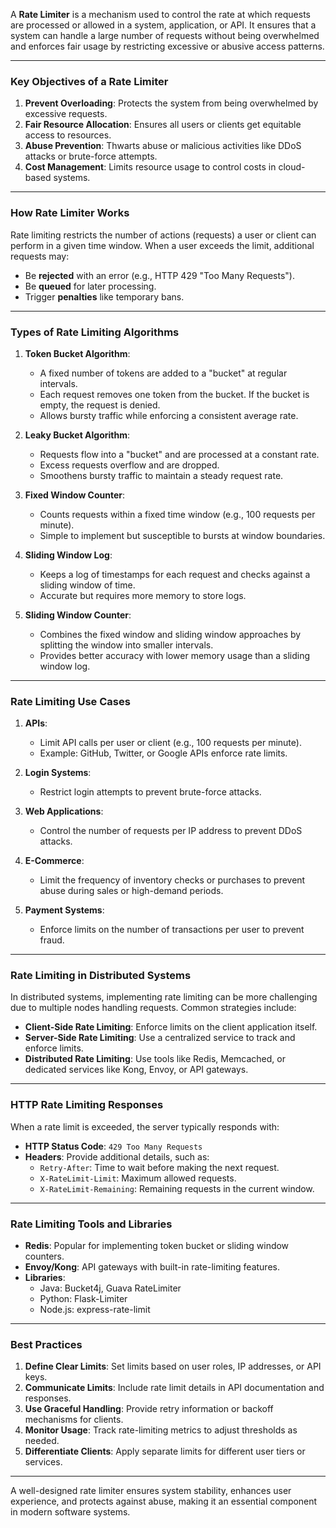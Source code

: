 A **Rate Limiter** is a mechanism used to control the rate at which requests are processed or allowed in a system, application, or API. It ensures that a system can handle a large number of requests without being overwhelmed and enforces fair usage by restricting excessive or abusive access patterns.

---

### **Key Objectives of a Rate Limiter**

1. **Prevent Overloading**: Protects the system from being overwhelmed by excessive requests.
2. **Fair Resource Allocation**: Ensures all users or clients get equitable access to resources.
3. **Abuse Prevention**: Thwarts abuse or malicious activities like DDoS attacks or brute-force attempts.
4. **Cost Management**: Limits resource usage to control costs in cloud-based systems.

---

### **How Rate Limiter Works**

Rate limiting restricts the number of actions (requests) a user or client can perform in a given time window. When a user exceeds the limit, additional requests may:

- Be **rejected** with an error (e.g., HTTP 429 "Too Many Requests").
- Be **queued** for later processing.
- Trigger **penalties** like temporary bans.

---

### **Types of Rate Limiting Algorithms**

1. **Token Bucket Algorithm**:
    
    - A fixed number of tokens are added to a "bucket" at regular intervals.
    - Each request removes one token from the bucket. If the bucket is empty, the request is denied.
    - Allows bursty traffic while enforcing a consistent average rate.
2. **Leaky Bucket Algorithm**:
    
    - Requests flow into a "bucket" and are processed at a constant rate.
    - Excess requests overflow and are dropped.
    - Smoothens bursty traffic to maintain a steady request rate.
3. **Fixed Window Counter**:
    
    - Counts requests within a fixed time window (e.g., 100 requests per minute).
    - Simple to implement but susceptible to bursts at window boundaries.
4. **Sliding Window Log**:
    
    - Keeps a log of timestamps for each request and checks against a sliding window of time.
    - Accurate but requires more memory to store logs.
5. **Sliding Window Counter**:
    
    - Combines the fixed window and sliding window approaches by splitting the window into smaller intervals.
    - Provides better accuracy with lower memory usage than a sliding window log.

---

### **Rate Limiting Use Cases**

1. **APIs**:
    
    - Limit API calls per user or client (e.g., 100 requests per minute).
    - Example: GitHub, Twitter, or Google APIs enforce rate limits.
2. **Login Systems**:
    
    - Restrict login attempts to prevent brute-force attacks.
3. **Web Applications**:
    
    - Control the number of requests per IP address to prevent DDoS attacks.
4. **E-Commerce**:
    
    - Limit the frequency of inventory checks or purchases to prevent abuse during sales or high-demand periods.
5. **Payment Systems**:
    
    - Enforce limits on the number of transactions per user to prevent fraud.

---

### **Rate Limiting in Distributed Systems**

In distributed systems, implementing rate limiting can be more challenging due to multiple nodes handling requests. Common strategies include:

- **Client-Side Rate Limiting**: Enforce limits on the client application itself.
- **Server-Side Rate Limiting**: Use a centralized service to track and enforce limits.
- **Distributed Rate Limiting**: Use tools like Redis, Memcached, or dedicated services like Kong, Envoy, or API gateways.

---

### **HTTP Rate Limiting Responses**

When a rate limit is exceeded, the server typically responds with:

- **HTTP Status Code**: `429 Too Many Requests`
- **Headers**: Provide additional details, such as:
    - `Retry-After`: Time to wait before making the next request.
    - `X-RateLimit-Limit`: Maximum allowed requests.
    - `X-RateLimit-Remaining`: Remaining requests in the current window.

---

### **Rate Limiting Tools and Libraries**

- **Redis**: Popular for implementing token bucket or sliding window counters.
- **Envoy/Kong**: API gateways with built-in rate-limiting features.
- **Libraries**:
    - Java: Bucket4j, Guava RateLimiter
    - Python: Flask-Limiter
    - Node.js: express-rate-limit

---

### **Best Practices**

1. **Define Clear Limits**: Set limits based on user roles, IP addresses, or API keys.
2. **Communicate Limits**: Include rate limit details in API documentation and responses.
3. **Use Graceful Handling**: Provide retry information or backoff mechanisms for clients.
4. **Monitor Usage**: Track rate-limiting metrics to adjust thresholds as needed.
5. **Differentiate Clients**: Apply separate limits for different user tiers or services.

---

A well-designed rate limiter ensures system stability, enhances user experience, and protects against abuse, making it an essential component in modern software systems.